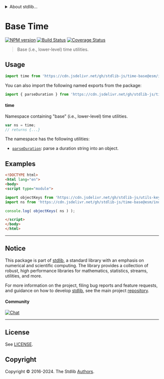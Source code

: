<!--

@license Apache-2.0

Copyright (c) 2022 The Stdlib Authors.

Licensed under the Apache License, Version 2.0 (the "License");
you may not use this file except in compliance with the License.
You may obtain a copy of the License at

   http://www.apache.org/licenses/LICENSE-2.0

Unless required by applicable law or agreed to in writing, software
distributed under the License is distributed on an "AS IS" BASIS,
WITHOUT WARRANTIES OR CONDITIONS OF ANY KIND, either express or implied.
See the License for the specific language governing permissions and
limitations under the License.

-->


<details>
  <summary>
    About stdlib...
  </summary>
  <p>We believe in a future in which the web is a preferred environment for numerical computation. To help realize this future, we've built stdlib. stdlib is a standard library, with an emphasis on numerical and scientific computation, written in JavaScript (and C) for execution in browsers and in Node.js.</p>
  <p>The library is fully decomposable, being architected in such a way that you can swap out and mix and match APIs and functionality to cater to your exact preferences and use cases.</p>
  <p>When you use stdlib, you can be absolutely certain that you are using the most thorough, rigorous, well-written, studied, documented, tested, measured, and high-quality code out there.</p>
  <p>To join us in bringing numerical computing to the web, get started by checking us out on <a href="https://github.com/stdlib-js/stdlib">GitHub</a>, and please consider <a href="https://opencollective.com/stdlib">financially supporting stdlib</a>. We greatly appreciate your continued support!</p>
</details>

# Base Time

[![NPM version][npm-image]][npm-url] [![Build Status][test-image]][test-url] [![Coverage Status][coverage-image]][coverage-url] <!-- [![dependencies][dependencies-image]][dependencies-url] -->

> Base (i.e., lower-level) time utilities.



<section class="usage">

## Usage

```javascript
import time from 'https://cdn.jsdelivr.net/gh/stdlib-js/time-base@esm/index.mjs';
```

You can also import the following named exports from the package:

```javascript
import { parseDuration } from 'https://cdn.jsdelivr.net/gh/stdlib-js/time-base@esm/index.mjs';
```

#### time

Namespace containing "base" (i.e., lower-level) time utilities.

```javascript
var ns = time;
// returns {...}
```

The namespace has the following utilities:

<!-- <toc pattern="*"> -->

<div class="namespace-toc">

-   <span class="signature">[`parseDuration`][@stdlib/time/base/parse-duration]</span><span class="delimiter">: </span><span class="description">parse a duration string into an object.</span>

</div>

<!-- </toc> -->

</section>

<!-- /.usage -->

<!-- Package notes. Make sure to keep an empty line after the `section` element and another before the `/section` close. -->

<section class="notes">

</section>

<!-- /.notes -->

<section class="examples">

## Examples

<!-- TODO: better examples -->

<!-- eslint no-undef: "error" -->

```html
<!DOCTYPE html>
<html lang="en">
<body>
<script type="module">

import objectKeys from 'https://cdn.jsdelivr.net/gh/stdlib-js/utils-keys@esm/index.mjs';
import ns from 'https://cdn.jsdelivr.net/gh/stdlib-js/time-base@esm/index.mjs';

console.log( objectKeys( ns ) );

</script>
</body>
</html>
```

</section>

<!-- /.examples -->

<!-- Section for related `stdlib` packages. Do not manually edit this section, as it is automatically populated. -->

<section class="related">

</section>

<!-- /.related -->

<!-- Section for all links. Make sure to keep an empty line after the `section` element and another before the `/section` close. -->


<section class="main-repo" >

* * *

## Notice

This package is part of [stdlib][stdlib], a standard library with an emphasis on numerical and scientific computing. The library provides a collection of robust, high performance libraries for mathematics, statistics, streams, utilities, and more.

For more information on the project, filing bug reports and feature requests, and guidance on how to develop [stdlib][stdlib], see the main project [repository][stdlib].

#### Community

[![Chat][chat-image]][chat-url]

---

## License

See [LICENSE][stdlib-license].


## Copyright

Copyright &copy; 2016-2024. The Stdlib [Authors][stdlib-authors].

</section>

<!-- /.stdlib -->

<!-- Section for all links. Make sure to keep an empty line after the `section` element and another before the `/section` close. -->

<section class="links">

[npm-image]: http://img.shields.io/npm/v/@stdlib/time-base.svg
[npm-url]: https://npmjs.org/package/@stdlib/time-base

[test-image]: https://github.com/stdlib-js/time-base/actions/workflows/test.yml/badge.svg?branch=main
[test-url]: https://github.com/stdlib-js/time-base/actions/workflows/test.yml?query=branch:main

[coverage-image]: https://img.shields.io/codecov/c/github/stdlib-js/time-base/main.svg
[coverage-url]: https://codecov.io/github/stdlib-js/time-base?branch=main

<!--

[dependencies-image]: https://img.shields.io/david/stdlib-js/time-base.svg
[dependencies-url]: https://david-dm.org/stdlib-js/time-base/main

-->

[chat-image]: https://img.shields.io/gitter/room/stdlib-js/stdlib.svg
[chat-url]: https://app.gitter.im/#/room/#stdlib-js_stdlib:gitter.im

[stdlib]: https://github.com/stdlib-js/stdlib

[stdlib-authors]: https://github.com/stdlib-js/stdlib/graphs/contributors

[umd]: https://github.com/umdjs/umd
[es-module]: https://developer.mozilla.org/en-US/docs/Web/JavaScript/Guide/Modules

[deno-url]: https://github.com/stdlib-js/time-base/tree/deno
[deno-readme]: https://github.com/stdlib-js/time-base/blob/deno/README.md
[umd-url]: https://github.com/stdlib-js/time-base/tree/umd
[umd-readme]: https://github.com/stdlib-js/time-base/blob/umd/README.md
[esm-url]: https://github.com/stdlib-js/time-base/tree/esm
[esm-readme]: https://github.com/stdlib-js/time-base/blob/esm/README.md
[branches-url]: https://github.com/stdlib-js/time-base/blob/main/branches.md

[stdlib-license]: https://raw.githubusercontent.com/stdlib-js/time-base/main/LICENSE

<!-- <toc-links> -->

[@stdlib/time/base/parse-duration]: https://github.com/stdlib-js/time-base-parse-duration/tree/esm

<!-- </toc-links> -->

</section>

<!-- /.links -->

